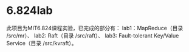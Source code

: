 # 6.824lab
此项目为MIT6.824课程实验，已完成的部分有：
lab1：MapReduce（目录 /src/mr）、
lab2: Raft（目录 /src/raft）、
lab3: Fault-tolerant Key/Value Service（目录 /src/kvraft）。
